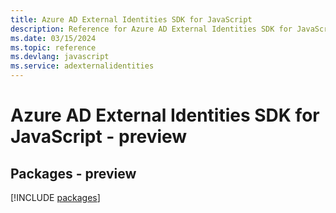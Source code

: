 ```yaml
---
title: Azure AD External Identities SDK for JavaScript
description: Reference for Azure AD External Identities SDK for JavaScript
ms.date: 03/15/2024
ms.topic: reference
ms.devlang: javascript
ms.service: adexternalidentities
---
```

# Azure AD External Identities SDK for JavaScript - preview
## Packages - preview
[!INCLUDE [packages](ad-external-identities-index.md)]